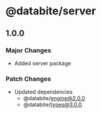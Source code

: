 # @databite/server

## 1.0.0

### Major Changes

- Added server package

### Patch Changes

- Updated dependencies
  - @databite/engine@2.0.0
  - @databite/types@3.0.0
